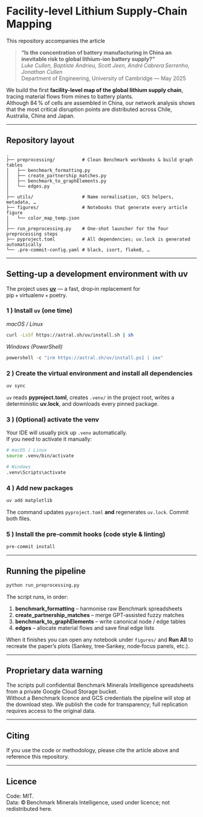 # Facility‑level Lithium Supply‑Chain Mapping

This repository accompanies the article

> **“Is the concentration of battery manufacturing in China an inevitable risk to global lithium‑ion battery supply?”**  
> *Luke Cullen, Baptiste Andrieu, Scott Jeen, André Cabrera Serrenho, Jonathan Cullen*  
> Department of Engineering, University of Cambridge — May 2025

We build the first **facility‑level map of the global lithium supply chain**, tracing material flows from mines to battery plants.  
Although 84 % of cells are assembled in China, our network analysis shows that the most critical disruption points are distributed across Chile, Australia, China and Japan.

---

## Repository layout

```
.
├── preprocessing/          # Clean Benchmark workbooks & build graph tables
│   ├── benchmark_formatting.py
│   ├── create_partnership_matches.py
│   ├── benchmark_to_graphElements.py
│   └── edges.py
│
├── utils/                  # Name normalisation, GCS helpers, metadata, …
├── figures/                # Notebooks that generate every article figure
│   └── color_map_temp.json
│
├── run_preprocessing.py    # One‑shot launcher for the four preprocessing steps
├── pyproject.toml          # All dependencies; uv.lock is generated automatically
└── .pre-commit-config.yaml # black, isort, flake8, …
```

---

## Setting‑up a development environment with **uv**

The project uses **[uv](https://github.com/astral-sh/uv)** — a fast, drop‑in replacement for pip + virtualenv + poetry.

### 1 ) Install `uv` (one time)

*macOS / Linux*

```bash
curl -LsSf https://astral.sh/uv/install.sh | sh
```

*Windows (PowerShell)*

```powershell
powershell -c "irm https://astral.sh/uv/install.ps1 | iex"
```

### 2 ) Create the virtual environment and install all dependencies

```bash
uv sync
```

`uv` reads **pyproject.toml**, creates `.venv/` in the project root, writes a deterministic **uv.lock**, and downloads every pinned package.

### 3 ) (Optional) activate the venv

Your IDE will usually pick up `.venv` automatically.  
If you need to activate it manually:

```bash
# macOS / Linux
source .venv/bin/activate

# Windows
.venv\Scripts\activate
```

### 4 ) Add new packages

```bash
uv add matplotlib
```

The command updates `pyproject.toml` **and** regenerates `uv.lock`. Commit both files.

### 5 ) Install the pre‑commit hooks (code style & linting)

```bash
pre-commit install
```

---

## Running the pipeline

```bash
python run_preprocessing.py
```

The script runs, in order:

1. **benchmark_formatting** – harmonise raw Benchmark spreadsheets  
2. **create_partnership_matches** – merge GPT‑assisted fuzzy matches  
3. **benchmark_to_graphElements** – write canonical node / edge tables  
4. **edges** – allocate material flows and save final edge lists  

When it finishes you can open any notebook under `figures/` and **Run All** to recreate the paper’s plots (Sankey, tree‑Sankey, node‑focus panels, etc.).

---

## Proprietary data warning

The scripts pull confidential Benchmark Minerals Intelligence spreadsheets from a private Google Cloud Storage bucket.  
Without a Benchmark licence and GCS credentials the pipeline will stop at the download step. We publish the code for transparency; full replication requires access to the original data.

---

## Citing

If you use the code or methodology, please cite the article above and reference this repository.

---

## Licence

Code: MIT.  
Data: © Benchmark Minerals Intelligence, used under licence; not redistributed here.
